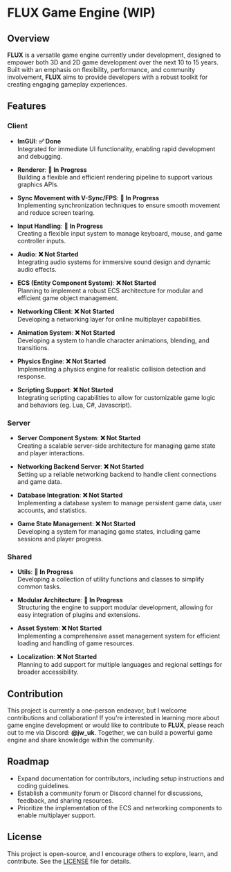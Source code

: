 # **FLUX** Game Engine (**WIP**)

## Overview
**FLUX** is a versatile game engine currently under development, designed to empower both 3D and 2D game development over the next 10 to 15 years. Built with an emphasis on flexibility, performance, and community involvement, **FLUX** aims to provide developers with a robust toolkit for creating engaging gameplay experiences.

## Features

### Client
- **ImGUI**: **✅ Done**  
  Integrated for immediate UI functionality, enabling rapid development and debugging.
  
- **Renderer**: **🔄 In Progress**  
  Building a flexible and efficient rendering pipeline to support various graphics APIs.
  
- **Sync Movement with V-Sync/FPS**: **🔄 In Progress**  
  Implementing synchronization techniques to ensure smooth movement and reduce screen tearing.
  
- **Input Handling**: **🔄 In Progress**  
  Creating a flexible input system to manage keyboard, mouse, and game controller inputs.

- **Audio**: **❌ Not Started**  
  Integrating audio systems for immersive sound design and dynamic audio effects.

- **ECS (Entity Component System)**: **❌ Not Started**  
  Planning to implement a robust ECS architecture for modular and efficient game object management.

- **Networking Client**: **❌ Not Started**  
  Developing a networking layer for online multiplayer capabilities.

- **Animation System**: **❌ Not Started**  
  Developing a system to handle character animations, blending, and transitions.

- **Physics Engine**: **❌ Not Started**  
  Implementing a physics engine for realistic collision detection and response.

- **Scripting Support**: **❌ Not Started**  
  Integrating scripting capabilities to allow for customizable game logic and behaviors (eg. Lua, C#, Javascript).

### Server
- **Server Component System**: **❌ Not Started**  
  Creating a scalable server-side architecture for managing game state and player interactions.

- **Networking Backend Server**: **❌ Not Started**  
  Setting up a reliable networking backend to handle client connections and game data.

- **Database Integration**: **❌ Not Started**  
  Implementing a database system to manage persistent game data, user accounts, and statistics.

- **Game State Management**: **❌ Not Started**  
  Developing a system for managing game states, including game sessions and player progress.

### Shared
- **Utils**: **🔄 In Progress**  
  Developing a collection of utility functions and classes to simplify common tasks.

- **Modular Architecture**: **🔄 In Progress**  
  Structuring the engine to support modular development, allowing for easy integration of plugins and extensions.

- **Asset System**: **❌ Not Started**  
  Implementing a comprehensive asset management system for efficient loading and handling of game resources.

- **Localization**: **❌ Not Started**  
  Planning to add support for multiple languages and regional settings for broader accessibility.

## Contribution
This project is currently a one-person endeavor, but I welcome contributions and collaboration! If you're interested in learning more about game engine development or would like to contribute to **FLUX**, please reach out to me via Discord: **@jw_uk**. Together, we can build a powerful game engine and share knowledge within the community.

## Roadmap
- Expand documentation for contributors, including setup instructions and coding guidelines.
- Establish a community forum or Discord channel for discussions, feedback, and sharing resources.
- Prioritize the implementation of the ECS and networking components to enable multiplayer support.

## License
This project is open-source, and I encourage others to explore, learn, and contribute. See the [LICENSE](LICENSE) file for details.
